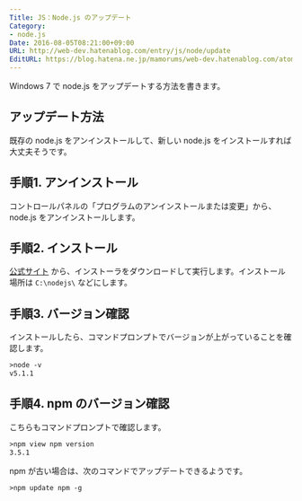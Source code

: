 ```yaml
---
Title: JS：Node.js のアップデート
Category:
- node.js
Date: 2016-08-05T08:21:00+09:00
URL: http://web-dev.hatenablog.com/entry/js/node/update
EditURL: https://blog.hatena.ne.jp/mamorums/web-dev.hatenablog.com/atom/entry/10328749687178917462
---
```


Windows 7 で node.js をアップデートする方法を書きます。


## アップデート方法
既存の node.js をアンインストールして、新しい node.js をインストールすれば大丈夫そうです。


## 手順1. アンインストール
コントロールパネルの「プログラムのアンインストールまたは変更」から、node.js をアンインストールします。


## 手順2. インストール
[公式サイト](https://nodejs.org/en/) から、インストーラをダウンロードして実行します。インストール場所は `C:\nodejs\` などにします。


## 手順3. バージョン確認
インストールしたら、コマンドプロンプトでバージョンが上がっていることを確認します。

```txt
>node -v
v5.1.1
```


## 手順4. npm のバージョン確認
こちらもコマンドプロンプトで確認します。

```txt
>npm view npm version
3.5.1
```

npm が古い場合は、次のコマンドでアップデートできるようです。

```txt
>npm update npm -g
```
